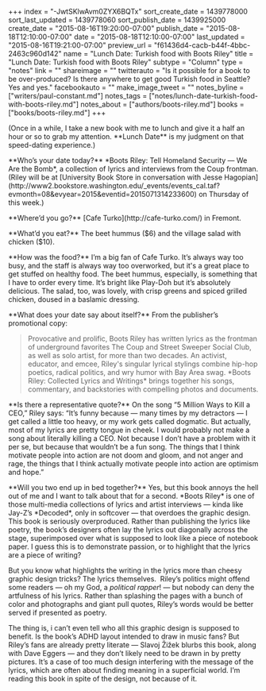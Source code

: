 +++
index = "-JwtSKlwAvm0ZYX6BQTx"
sort_create_date = 1439778000
sort_last_updated = 1439778060
sort_publish_date = 1439925000
create_date = "2015-08-16T19:20:00-07:00"
publish_date = "2015-08-18T12:10:00-07:00"
date = "2015-08-18T12:10:00-07:00"
last_updated = "2015-08-16T19:21:00-07:00"
preview_url = "f61436d4-cacb-b44f-4bbc-2463c960d142"
name = "Lunch Date: Turkish food with Boots Riley"
title = "Lunch Date: Turkish food with Boots Riley"
subtype = "Column"
type = "notes"
link = ""
shareimage = ""
twitterauto = "Is it possible for a book to be over-produced? Is there anywhere to get good Turkish food in Seattle? Yes and yes."
facebookauto = ""
make_image_tweet = ""
notes_byline = ["writers/paul-constant.md"]
notes_tags = ["notes/lunch-date-turkish-food-with-boots-riley.md"]
notes_about = ["authors/boots-riley.md"]
books = ["books/boots-riley.md"]
+++
<p class="intro">(Once in a while, I take a new book with me to lunch and give it a half an hour or so to grab my attention. **Lunch Date** is my judgment on that speed-dating experience.)</p>

<p class="noindent">**Who’s your date today?** *Boots Riley: Tell Homeland Security — We Are the Bomb*, a collection of lyrics and interviews from the Coup frontman. (Riley will be at [University Book Store in conversation with Jesse Hagopian](http://www2.bookstore.washington.edu/_events/events_cal.taf?evmonth=08&evyear=2015&eventid=2015071314233600) on Thursday of this week.)</p>

<p class="noindent">**Where’d you go?** [Cafe Turko](http://cafe-turko.com/) in Fremont.</p>

<p class="noindent">**What’d you eat?** The beet hummus ($6) and the village salad with chicken ($10).</p>

<p class="noindent">**How was the food?** I’m a big fan of Cafe Turko. It’s always way too busy, and the staff is always way too overworked, but it's a great place to get stuffed on healthy food. The beet hummus, especially, is something that I have to order every time. It’s bright like Play-Doh but it’s absolutely delicious. The salad, too, was lovely, with crisp greens and spiced grilled chicken, doused in a baslamic dressing.</p>

<p class="noindent">**What does your date say about itself?** From the publisher’s promotional copy:</p>


<blockquote>Provocative and prolific, Boots Riley has written lyrics as the frontman of underground favorites The Coup and Street Sweeper Social Club, as well as solo artist, for more than two decades. An activist, educator, and emcee, Riley's singular lyrical stylings combine hip-hop poetics, radical politics, and wry humor with Bay Area swag. *Boots Riley: Collected Lyrics and Writings* brings together his songs, commentary, and backstories with compelling photos and documents.</blockquote>

<p class="noindent">**Is there a representative quote?** On the song “5 Million Ways to Kill a CEO,” Riley says:  “It’s funny because — many times by my detractors — I get called a little too heavy, or my work gets called dogmatic. But actually, most of my lyrics are pretty tongue in cheek. I would probably not make a song about literally killing a CEO. Not because I don’t have a problem with it per se, but because that wouldn’t be a fun song. The things that I think motivate people into action are not doom and gloom, and not anger and rage, the things that I think actually motivate people into action are optimism and hope.”</p>

<p class="noindent">**Will you two end up in bed together?** Yes, but this book annoys the hell out of me and I want to talk about that for a second. *Boots Riley* is one of those multi-media collections of lyrics and artist interviews — kinda like Jay-Z’s *Decoded*, only in softcover — that overdoes the graphic design. This book is seriously overproduced. Rather than publishing the lyrics like poetry, the book’s designers often lay the lyrics out diagonally across the stage, superimposed over what is supposed to look like a piece of notebook paper. I guess this is to demonstrate passion, or to highlight that the lyrics are a piece of writing?</p>

But you know what highlights the writing in the lyrics more than cheesy graphic design tricks? The lyrics themselves.
 Riley’s politics might offend some readers — oh my God, a *political rapper*! — but nobody can deny the artfulness of his lyrics. Rather than splashing the pages with a bunch of color and photographs and giant pull quotes, Riley’s words would be better served if presented as poetry. 

The thing is, i can’t even tell who all this graphic design is supposed to benefit. Is the book’s ADHD layout intended to draw in music fans? But Riley’s fans are already pretty literate — Slavoj Žižek blurbs this book, along with Dave Eggers — and they don’t likely need to be drawn in by pretty pictures. It’s a case of too much design interfering with the message of the lyrics, which are often about finding meaning in a superficial world. I’m reading this book in spite of the design, not because of it.